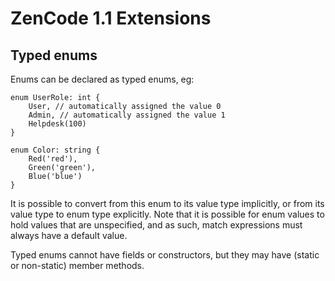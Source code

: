 # ZenCode 1.1 Extensions

## Typed enums

Enums can be declared as typed enums, eg:

[//]: # (Make example of enums with multiple parameters in the constructor)
[//]: # (I just saw the last line in this file so gotta research that properly. TODO BOTHER STAN)

```
enum UserRole: int {
    User, // automatically assigned the value 0
    Admin, // automatically assigned the value 1
    Helpdesk(100)
}

enum Color: string {
    Red('red'),
    Green('green'),
    Blue('blue')
}
```

It is possible to convert from this enum to its value type implicitly, or from its value type to enum type explicitly.
Note that it is possible for enum values to hold values that are unspecified, and as such, match expressions must always have a default value.

Typed enums cannot have fields or constructors, but they may have (static or non-static) member methods.
